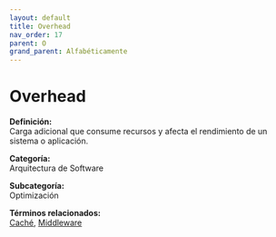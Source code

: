```yaml
---
layout: default
title: Overhead
nav_order: 17
parent: O
grand_parent: Alfabéticamente
---
```


# Overhead

**Definición:**  
Carga adicional que consume recursos y afecta el rendimiento de un sistema o aplicación.

**Categoría:**  
Arquitectura de Software  

**Subcategoría:**  
Optimización

**Términos relacionados:**  
[Caché](https://maleniski.github.io/diccionario-angl-tec-mx/docs/alfabeticamente/C/cach.html), [Middleware](https://maleniski.github.io/diccionario-angl-tec-mx/docs/alfabeticamente/M/middleware.html)
